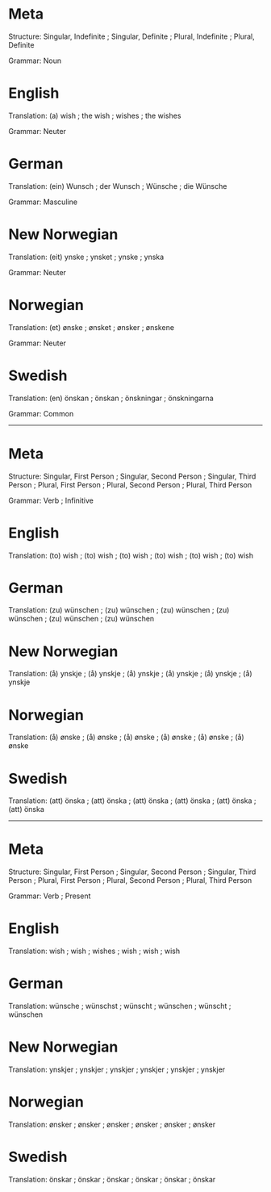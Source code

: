 Meta
====

Structure: Singular, Indefinite ; Singular, Definite ; Plural, Indefinite ; Plural, Definite

Grammar:   Noun



English
=======

Translation: (a) wish ; the wish ; wishes ; the wishes

Grammar:     Neuter



German
======

Translation: (ein) Wunsch ; der Wunsch ; Wünsche ; die Wünsche

Grammar:     Masculine



New Norwegian
=============

Translation: (eit) ynske ; ynsket ; ynske ; ynska

Grammar:     Neuter



Norwegian
=========

Translation: (et) ønske ; ønsket ; ønsker ; ønskene

Grammar:     Neuter



Swedish
=======

Translation: (en) önskan ; önskan ; önskningar ; önskningarna

Grammar:     Common



--------------------------------------------------------------------------------

Meta
====

Structure: Singular, First Person ; Singular, Second Person ; Singular, Third Person ;
           Plural, First Person   ; Plural, Second Person   ; Plural, Third Person

Grammar:   Verb ; Infinitive



English
=======

Translation: (to) wish ; (to) wish ; (to) wish ;
             (to) wish ; (to) wish ; (to) wish



German
======

Translation: (zu) wünschen ; (zu) wünschen ; (zu) wünschen ;
             (zu) wünschen ; (zu) wünschen ; (zu) wünschen



New Norwegian
=============

Translation: (å) ynskje ; (å) ynskje ; (å) ynskje ;
             (å) ynskje ; (å) ynskje ; (å) ynskje



Norwegian
=========

Translation: (å) ønske ; (å) ønske ; (å) ønske ;
             (å) ønske ; (å) ønske ; (å) ønske



Swedish
=======

Translation: (att) önska ; (att) önska ; (att) önska ;
             (att) önska ; (att) önska ; (att) önska



--------------------------------------------------------------------------------

Meta
====

Structure: Singular, First Person ; Singular, Second Person ; Singular, Third Person ;
           Plural, First Person   ; Plural, Second Person   ; Plural, Third Person

Grammar:   Verb ; Present



English
=======

Translation: wish ; wish ; wishes ;
             wish ; wish ; wish



German
======

Translation: wünsche  ; wünschst ; wünscht  ;
             wünschen ; wünscht  ; wünschen



New Norwegian
=============

Translation: ynskjer ; ynskjer ; ynskjer ;
             ynskjer ; ynskjer ; ynskjer



Norwegian
=========

Translation: ønsker ; ønsker ; ønsker ;
             ønsker ; ønsker ; ønsker



Swedish
=======

Translation: önskar ; önskar ; önskar ;
             önskar ; önskar ; önskar
